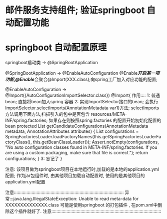 # 邮件服务支持组件; 验证springboot 自动配置功能

# springboot 自动配置原理
 springboot启动类 -> @SpringBootApplication
 
 @SpringBootApplication -> @EnableAutoConfiguration
 @Enable***开启某一项功能,@Enable***会聚合@Import(XXX.class);向spring工厂加入对应功能的配置;
 
 @EnableAutoConfiguration -> @Import({AutoConfigurationImportSelector.class})
 @Import{ 作用::::
    1: 普通bean; 直接将bean加入spring 容器
    2: 实现ImportSelector接口的bean; 会执行ImportSelector.selectImports(AnnotationMetadata var1)方法;
       selectImports方法调用下面方法,扫描引入的包中是否包含 resources/META-INF/spring.factories;
       如果存在则按照spring.factories 的配置开始初始化配置的bean
    protected List<String> getCandidateConfigurations(AnnotationMetadata metadata, AnnotationAttributes attributes) {
        List<String> configurations = SpringFactoriesLoader.loadFactoryNames(this.getSpringFactoriesLoaderFactoryClass(), this.getBeanClassLoader());
        Assert.notEmpty(configurations, "No auto configuration classes found in META-INF/spring.factories. If you are using a custom packaging, make sure that file is correct.");
        return configurations;
    }
    3: 忘记了
 }
 
 注意: 该项目做为springboot项目在本地运行时,加载的是本地的application.yml配置;
       作为jar包组件时, 由其他项目加载自动配置时, 使用的是其他项目的application.yml配置
       
       
       
 注意:::::::::::::::::::::::::::::::::::::::::::::::::::::::::::::::::::::::::::::::::::::::
 异常:::java.lang.IllegalStateException: Unable to read meta-data for XXXXXXXXXXXXXX.class 
        可能是使用springboot 的打包插件 , 在pom.xml中删除这个插件就好了.
 注意:::::::::::::::::::::::::::::::::::::::::::::::::::::::::::::::::::::::::::::::::::::::
 
  
